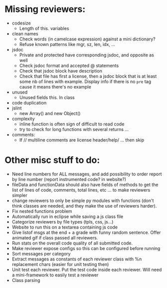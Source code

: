Missing reviewers:
==================

- codesize
	- Length of this. variables
- clean names
	- Check words (in camelcase expression) against a mini dictionary?
	- Refuse known patterns like mgr, sz, len, idx, ...
- jsdoc
	- Private and protected have corresponding jsdoc, and opposite as well
	- Check jsdoc format and accepted @ statements
	- Check that jsdoc block have description
	- Check that file has first a license, then a jsdoc block that is at least some nb of lines with example. Display info if there is no `pre` tag cause it means there's no example
- unused
	- Unused fields this. In class
- code duplication
- jslint
	- new Array() and new Object()
- complexity
	- inline function is often sign of difficult to read code
	- try to check for long functions with several returns ...
- comments:
	- If // multiline comments are license header/help/ ... then skip
	
Other misc stuff to do:
=======================

- Need line numbers for ALL messages, and add possibility to order report by line number (report instrumented code? in website?)
- fileData and functionData should also have fields of methods to get the list of lines of code, comments, total lines, etc ... to make reviewers simpler
- change reviewers to only be simple py modules with functions (don't think classes are needed, and they make the use of reviewers harder). 
- Fix nested functions problem
- Automatically run in eclipse while saving a js class file
- Categorize reviewers by file types (tpls, css, js...)
- Website to run this on a textarea containing js code
- Give listof msgs at the end + a grade with funny random sentence. Offer animated gif if class passed all reviewers.
- Run stats on the overall code quality of all submitted code.
- Make reviewer expose configs so this can be configured before running
- Sort messages per category
- Extract messages as constants of each reviewer class with %n replacement chars (easier for unit testing then)
- Unit test each reviewer. Put the test code inside each reviewer. Will need a mini-framework to easily test a reviewer
- Class parsing